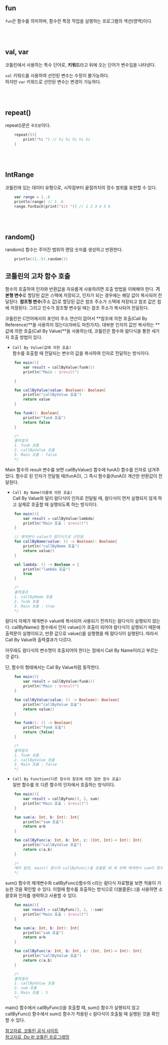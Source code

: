 ## fun
`fun`은 함수를 의미하며, 함수란 특정 작업을 실행하는 프로그램의 섹션(영역)이다.

<br/><br/>

## val, var
코틀린에서 사용하는 특수 단어로, **키워드**라고 뒤에 오는 단어가 변수임을 나타낸다.<br/>

`val` 키워드를 사용하여 선언된 변수는 수정이 불가능하다.</br>
하지만 `var` 키워드로 선언된 변수는 변경이 가능하다.

<br/><br/>

## repeat()
repeat()문은 `루프문`이다.

```kotlin
    repeat(5){
        print("hi ") // hi hi hi hi hi 
    }
```

<br/><br/>

## IntRange
코틀린에 있는 데이터 유형으로, 시작점부터 끝점까지의 정수 범위를 표현할 수 있다.<br/>

```kotlin
    var range = 1..6
    println(range) // 1..6
    range.forEach{print("$it ")} // 1 2 3 4 5 6
```

<br/><br/>

## random()
random() 함수는 주어진 범위의 랜덤 숫자를 생성하고 반환한다.

```kotlin
    println((1..5).random())
```

## 코틀린의 고차 함수 호출
함수의 호출하여 인자와 반환값을 자유롭게 사용하려면 호출 방법을 이해해야 한다. **기본형 변수**로 할당된 값은 스택에 저장되고, 인자가 되는 경우에는 해당 값이 복사되어 전달된다. **참조형 변수**(주소 값)로 할당된 값은 참조 주소가 스택에 저장되고 참조 값은 힙에 저장된다. 그리고 인수가 참조형 변수일 때는 참조 주소가 복사되어 전달된다.<br/>

코틀린은 C언어에서의 포인터 주소 연산이 없어서 **참조에 의한 호출(Call By Reference)**을 사용하지 않는다(자바도 마찬가지). 대부분 인자의 값만 복사하는 **값에 의한 호출(Call By Value)**을 사용하는데, 코틀린은 함수와 람다식을 통한 세가지 호출 방법이 있다.

- `Call By Value(값에 의한 호출)`<br/>
함수를 호출할 때 전달되는 변수의 값을 복사하여 인자로 전달하는 방식이다.<br/>

```kotlin
    fun main(){
        var result = callByValue(funA())
        println("Main : $result")

    }

    fun callByValue(value: Boolean): Boolean{
        println("callByValue 호출")
        return value
    }

    fun funA(): Boolean{
        println("funA 호출")
        return false
    }

    /*
    출력결과
    1. funA 호출
    2. callByValue 호출
    3. Main 호출 : false
    */
```

Main 함수의 result 변수를 보면 callByValue() 함수에 funA() 함수를 인자로 넘겨주었다. 함수로 된 인자가 전달될 때(funA()), 그 즉시 함수를(funA()) 계산한 반환값이 전달된다.

- `Call By Name(이름에 의한 호출)`<br/>
Call By Value와 달리 람다식이 인자로 전달될 때, 람다식이 먼저 실행되지 않게 하고 실제로 호출할 때 실행되도록 하는 방식이다.

```kotlin
    fun main(){
        var result = callByValue(lambda)
        println("Main 호출 : $result")
    }

    // 매개변수 value가 람다식으로 선언됨
    fun callByName(value: () -> Boolean): Boolean{
        println("callByName 호출")
        return value()
    }

    val lambda: () -> Boolean = {
        println("lambda 호출")
        true
    }

    /*
    출력결과
    1. callByName 호출
    2. funA 호출
    3. Main 호출 : true
    */
```

람다식 자체가 매개변수 value에 복사되어 사용되기 전까지는 람다식이 실행되지 않는다. callByName() 함수에서 인자 value()가 호출이 되어야 람다식이 실행되기 때문에 출력문이 실행이되고, 반환 값으로 value()를 실행했을 때 람다식이 실행된다. 따라서 Call By Value와 출력결과가 다르다.<br/>

아무래도 람다식의 변수명이 호출되어야 한다는 점에서 Call By Name이라고 부르는 것 같다.

단, 함수의 형태에서는 Call By Value처럼 동작한다.<br/>
```kotlin
    fun main(){
        var result = callByValue(funA())
        println("Main : $result")
    }

    fun callByValue(value: () -> Boolean): Boolean{
        println("callByValue 호출")
        return value()
    }

    fun funA(): () -> Boolean{
        println("funA 호출")
        return {false}
    }

    /*
    출력결과
    1. funA 호출
    2. callByValue 호출
    3. Main 호출 : false
    */
```

- `Call By Function(다른 함수의 참조에 의한 일반 함수 호출)`<br/>
일반 함수를 또 다른 함수의 인자에서 호출하는 방식이다.<br/>

```kotlin
    fun main(){
        var result = callByFunc(3, 2, sum)
        println("Main 호출 : $result")
    }

    fun sum(a: Int, b: Int): Int{
        println("sum 호출")
        return a+b
    }

    fun callByFunc(a: Int, b: Int, c: (Int, Int)-> Int): Int{
        println("callByValue 호출")
        return c(a,b)
    }
    
    /*
    에러 발생, main() 함수의 callByFunc()을 호출할 때 세 번째 매개변수 sum이 함수이기 때문에 에러가 발생
    */
```

sum() 함수의 매개변수와 callByFunc()함수의 c라는 람다식 자료형을 보면 적용이 가능한 것을 확인할 수 있다. 이럴때 함수를 호출하는 방식으로 더블콜론(::)을 사용하면 소괄호와 인자를 생략하고 사용할 수 있다.

```kotlin
    fun main(){
        var result = callByFunc(3, 2, ::sum)
        println("Main 호출 : $result")
    }

    fun sum(a: Int, b: Int): Int{
        println("sum 호출")
        return a+b
    }

    fun callByFunc(a: Int, b: Int, c: (Int, Int)-> Int): Int{
        println("callByValue 호출")
        return c(a,b)
    }

    /*
    출력결과
    1. callByValue 호출
    2. sum 호출
    3. Main 호출 : 5
    */
```

main() 함수에서 callByFunc()을 호출할 때, sum() 함수가 실행되지 않고 callByFunc() 함수에서 sum() 함수가 적용된 c 람다식이 호출될 때 실행된 것을 확인할 수 있다.<br/>

[참고자료, 코틀린 공식 사이트](https://gold.gitbook.io/kotlin/call-by-value-call-by-name)<br/>
[참고자료, Do it! 코틀린 프로그래밍](https://books.google.co.kr/books?id=F6WeDwAAQBAJ&pg=PA123&lpg=PA123&dq=%EC%BD%94%ED%8B%80%EB%A6%B0+call+by+value&source=bl&ots=Jl2vhgzlSc&sig=ACfU3U3Xc0Y4qV70ehOgCAPnLGf2iERIvg&hl=ko&sa=X&ved=2ahUKEwjb0czG9In3AhVSL6YKHUJbAFc4ChDoAXoECBUQAw#v=onepage&q=%EC%BD%94%ED%8B%80%EB%A6%B0%20call%20by%20value&f=false)